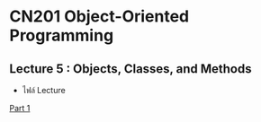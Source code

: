 # CN201 Object-Oriented Programming

## Lecture 5 : Objects, Classes, and Methods

  * ไฟล์ Lecture

  [Part 1]()
